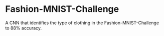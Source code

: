 # Fashion-MNIST-Challenge

A CNN that identifies the type of clothing in the Fashion-MNIST-Challenge to 88% accuracy.
